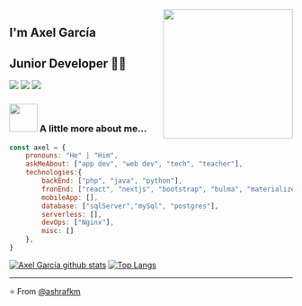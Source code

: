 <img align='right' src="https://media.giphy.com/media/M9gbBd9nbDrOTu1Mqx/giphy.gif" width="230">

## I'm Axel García
## Junior Developer 👨‍💻

[![](https://img.shields.io/badge/LinkedIn-agarciadarce-blue)](https://www.linkedin.com/in/axel-eleazar-garcía-darce-aab259143)
[![](https://img.shields.io/badge/Mail-pacisauctor%40protonmail.com-red)](mailto:pacisauctor@protonmail.com)
[![](https://img.shields.io/badge/Web-MySiteWeb-green)](https://agarciadarce.codes)


### <img src="https://media.giphy.com/media/VgCDAzcKvsR6OM0uWg/giphy.gif" width="50"> A little more about me...  

```javascript
const axel = {
    pronouns: "He" | "Him",
    askMeAbout: ["app dev", "web dev", "tech", "teacher"],
    technologies:{
        backEnd: ["php", "java", "python"],
        fronEnd: ["react", "nextjs", "bootstrap", "bulma", "materialize"],
        mobileApp: [],
        database: ["sqlServer","mySql", "postgres"],
        serverless: [],
        devOps: ["Nginx"],
        misc: []
    },
}
```
[![Axel García github stats](https://github-readme-stats.vercel.app/api?username=agarciadarce&show_icons=true&theme=dark&count_private=true)](https://github.com/anuraghazra/github-readme-stats)
[![Top Langs](https://github-readme-stats.vercel.app/api/top-langs/?username=agarciadarce&layout=compact&theme=dark&count_private=true)](https://github.com/anuraghazra/github-readme-stats)

---
⭐️ From [@ashrafkm](https://github.com/ashrafkm)
